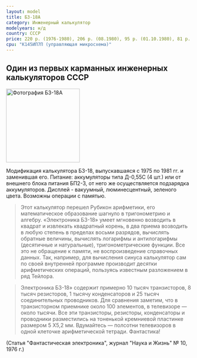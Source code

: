 ```yaml
---
layout: model
title: Б3-18А
category: Инженерный калькулятор
modelyears: н/д
country: СССР
price: 220 р. (1976-1980), 206 р. (08.1980), 95 р. (01.10.1980), 81 р. (1981)
cpu: "К145ИП7П (управляющая микросхема)"
---
```


## Один из первых карманных инженерных калькуляторов СССР

<img src="https://images2.imgbox.com/95/2c/KeJvovQF_o.jpg" alt="Фотография Б3-18А" width="200"/>

Модификация калькулятора Б3-18, выпускавшаяся с 1975 по 1981 гг. и заменившая его.
Питание: аккумуляторы типа Д-0,55С (4 шт.) или от внешнего блока питания БП2-3, от него же осуществляется подзарядка аккумуляторов.
Дисплей - вакуумный, люминесцентный, зеленого цвета.
Возможны операции с памятью.

>Этот калькулятор перешел Рубикон арифметики, его математическое образование шагнуло в тригонометрию и алгебру. «Электроника БЗ-18» умеет мгновенно возводить в квадрат и извлекать квадратный корень, в два приема возводить в любую степень в пределах восьми разрядов, вычислять обратные величины, вычислять логарифмы и антилогарифмы (десятичные и натуральные), тригонометрические функции. Все это не обращение к памяти, не воспроизведение справочных данных. Так, например, для вычисления синуса калькулятор сам по своей внутренней программе производит десятки арифметических операций, пользуясь известным разложением в ряд Тейлора.

>Электроника БЗ-18» содержит примерно 10 тысяч транзисторов, 8 тысяч резисторов, 1 тысячу конденсаторов и 25 тысяч соединительных проводников. Для сравнения заметим, что в транзисторном приемнике около 100 элементов, в телевизоре — около тысячи. Все эти транзисторы, резисторы, конденсаторы и проводники разместились на тоненькой кремниевой пластинке размером 5 Х5,2 мм. Вдумайтесь — полсотни телевизоров в одной клеточке арифметической тетради. Фантастика!

(Статья "Фантастическая электроника", журнал "Наука и Жизнь" № 10, 1976 г.)
